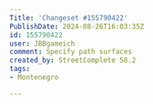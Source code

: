 ```yaml
---
Title: 'Changeset #155790422'
PublishDate: 2024-08-26T16:03:35Z
id: 155790422
user: JBBgameich
comment: Specify path surfaces
created_by: StreetComplete 58.2
tags:
- Montenegro

---
```

